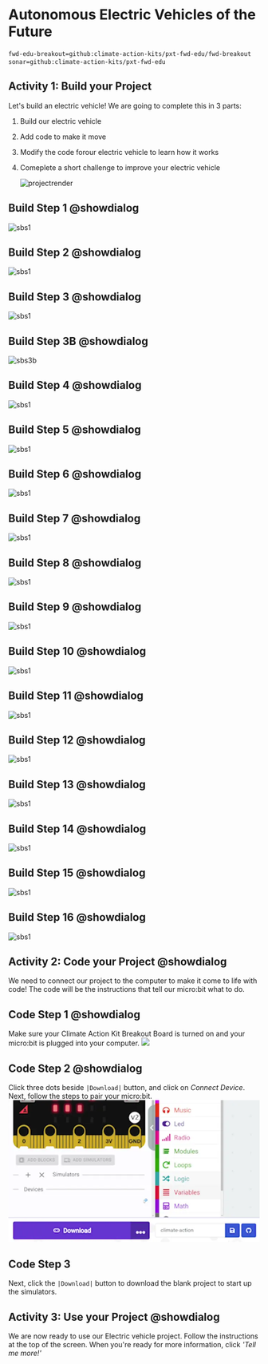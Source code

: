 # Autonomous Electric Vehicles of the Future 

```package
fwd-edu-breakout=github:climate-action-kits/pxt-fwd-edu/fwd-breakout
sonar=github:climate-action-kits/pxt-fwd-edu
```
## Activity 1: Build your Project 
Let's build an electric vehicle! We are going to complete this in 3 parts: 
1. Build our electric vehicle
2. Add code to make it move
3. Modify the code forour electric vehicle to learn how it works
4. Comeplete a short challenge to improve your electric vehicle

   ![projectrender](https://raw.githubusercontent.com/climate-action-kits/pxt-fwd-edu/main/tutorial-assets/gr11-electriccar-render.png)

## Build Step 1 @showdialog 
![sbs1](https://raw.githubusercontent.com/climate-action-kits/pxt-fwd-edu/main/tutorial-assets/gr11-electriccar-sbs1edit.png) 

## Build Step 2 @showdialog 
![sbs1](https://raw.githubusercontent.com/climate-action-kits/pxt-fwd-edu/main/tutorial-assets/gr11-electriccar-sbs2.png) 

## Build Step 3 @showdialog 
![sbs1](https://raw.githubusercontent.com/climate-action-kits/pxt-fwd-edu/main/tutorial-assets/gr11-electriccar-sbs3.png) 

## Build Step 3B @showdialog 
![sbs3b](https://raw.githubusercontent.com/climate-action-kits/pxt-fwd-edu/main/tutorial-assets/gr11-electriccar-sbs3b.png) 

## Build Step 4 @showdialog 
![sbs1](https://raw.githubusercontent.com/climate-action-kits/pxt-fwd-edu/main/tutorial-assets/gr11-electriccar-sbs4.png) 

## Build Step 5 @showdialog 
![sbs1](https://raw.githubusercontent.com/climate-action-kits/pxt-fwd-edu/main/tutorial-assets/gr11-electriccar-sbs5.png) 

## Build Step 6 @showdialog 
![sbs1](https://raw.githubusercontent.com/climate-action-kits/pxt-fwd-edu/main/tutorial-assets/gr11-electriccar-sbs6.png) 

## Build Step 7 @showdialog 
![sbs1](https://raw.githubusercontent.com/climate-action-kits/pxt-fwd-edu/main/tutorial-assets/gr11-electriccar-sbs7.png) 

## Build Step 8 @showdialog 
![sbs1](https://raw.githubusercontent.com/climate-action-kits/pxt-fwd-edu/main/tutorial-assets/gr11-electriccar-sbs8.png) 

## Build Step 9 @showdialog 
![sbs1](https://raw.githubusercontent.com/climate-action-kits/pxt-fwd-edu/main/tutorial-assets/gr11-electriccar-sbs9.png) 

## Build Step 10 @showdialog 
![sbs1](https://raw.githubusercontent.com/climate-action-kits/pxt-fwd-edu/main/tutorial-assets/gr11-electriccar-sbs10.png) 

## Build Step 11 @showdialog 
![sbs1](https://raw.githubusercontent.com/climate-action-kits/pxt-fwd-edu/main/tutorial-assets/gr11-electriccar-sbs11.png) 

## Build Step 12 @showdialog 
![sbs1](https://raw.githubusercontent.com/climate-action-kits/pxt-fwd-edu/main/tutorial-assets/gr11-electriccar-sbs12.png) 

## Build Step 13 @showdialog 
![sbs1](https://raw.githubusercontent.com/climate-action-kits/pxt-fwd-edu/main/tutorial-assets/gr11-electriccar-sbs13.png) 

## Build Step 14 @showdialog 
![sbs1](https://raw.githubusercontent.com/climate-action-kits/pxt-fwd-edu/main/tutorial-assets/gr11-electriccar-sbs14.png) 

## Build Step 15 @showdialog 
![sbs1](https://raw.githubusercontent.com/climate-action-kits/pxt-fwd-edu/main/tutorial-assets/gr11-electriccar-sbs15.png) 

## Build Step 16 @showdialog 
![sbs1](https://raw.githubusercontent.com/climate-action-kits/pxt-fwd-edu/main/tutorial-assets/gr11-electriccar-sbs16.png) 

## Activity 2: Code your Project @showdialog 
We need to connect our project to the computer to make it come to life with code!
The code will be the instructions that tell our micro:bit what to do. 

## Code Step 1 @showdialog
 Make sure your Climate Action Kit Breakout Board is turned on and your micro:bit is plugged into your computer. 
<img src="https://raw.githubusercontent.com/climate-action-kits/pxt-fwd-edu/main/tutorial-assets/pluganim.webp" width="400">


## Code Step 2 @showdialog
Click three dots beside ``|Download|`` button, and click on _Connect Device_.
Next, follow the steps to pair your micro:bit.
![pair gif](https://raw.githubusercontent.com/Jessica-forwardedu/pxt-fwd-edu/main/tutorial-assets/DownloadButtonGIF.webp)

## Code  Step 3 
Next, click the ``|Download|`` button to download the blank project to start up the simulators. 

## Activity 3: Use your Project @showdialog  
We are now ready to use our Electric vehicle project. Follow the instructions at the top of the screen. 
When you're ready for more information, click *'Tell me more!'*

